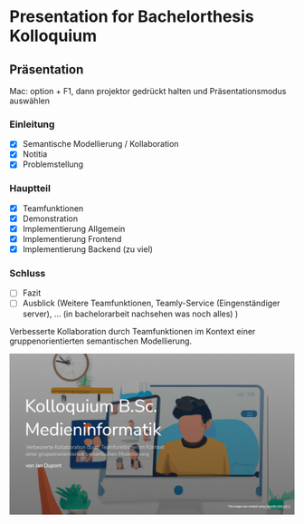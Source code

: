 # Presentation for Bachelorthesis Kolloquium

## Präsentation

Mac: option + F1, dann projektor gedrückt halten und Präsentationsmodus auswählen

### Einleitung

-   [x] Semantische Modellierung / Kollaboration
-   [x] Notitia
-   [x] Problemstellung

### Hauptteil

-   [x] Teamfunktionen
-   [x] Demonstration
-   [x] Implementierung Allgemein
-   [x] Implementierung Frontend
-   [x] Implementierung Backend (zu viel)

### Schluss

-   [ ] Fazit
-   [ ] Ausblick (Weitere Teamfunktionen, Teamly-Service (Eingenständiger server), ... (in bachelorarbeit nachsehen was noch alles) )

Verbesserte Kollaboration durch Teamfunktionen im Kontext einer gruppenorientierten semantischen Modellierung.

![Cover](public/img/readmeImg.png)

